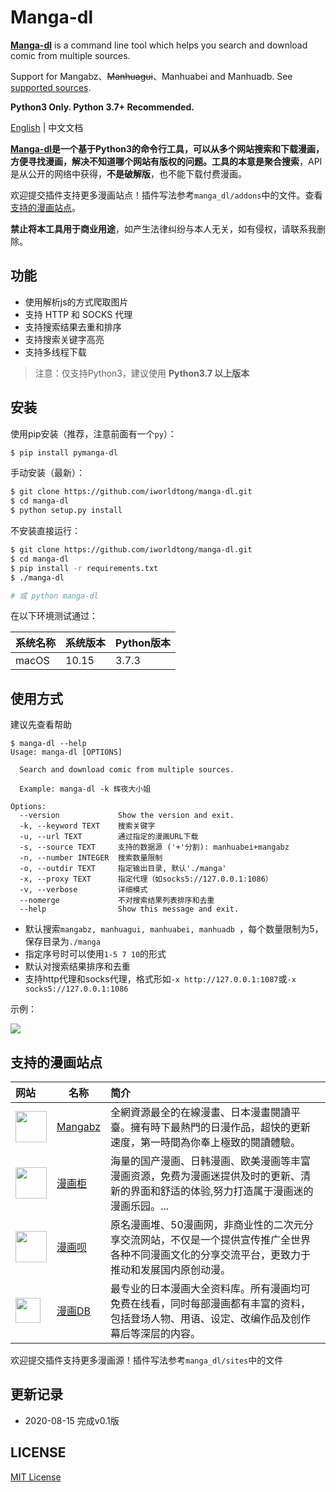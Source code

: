 # Manga-dl
**[Manga-dl](https://github.com/iworldtong/manga-dl)** is a command line tool which helps you search and download comic from multiple sources.

Support for Mangabz、~~Manhuagui~~、Manhuabei and Manhuadb. See [supported sources](https://github.com/iworldtong/manga-dl#支持的漫画站点).

**Python3 Only. Python 3.7+ Recommended.**

[English](https://github.com/iworldtong/manga-dl/blob/master/README.en.md) | 中文文档

**[Manga-dl](https://github.com/iworldtong/manga-dl)**是一个基于Python3的命令行工具，可以从多个网站搜索和下载漫画，方便寻找漫画，解决不知道哪个网站有版权的问题。工具的本意是**聚合搜索**，API是从公开的网络中获得，**不是破解版**，也不能下载付费漫画。

欢迎提交插件支持更多漫画站点！插件写法参考`manga_dl/addons`中的文件。查看 [支持的漫画站点](#支持的漫画站点)。

**禁止将本工具用于商业用途**，如产生法律纠纷与本人无关，如有侵权，请联系我删除。

## 功能

- 使用解析js的方式爬取图片
- 支持 HTTP 和 SOCKS 代理
- 支持搜索结果去重和排序
- 支持搜索关键字高亮
- 支持多线程下载

> 注意：仅支持Python3，建议使用 **Python3.7 以上版本**

## 安装

使用pip安装（推荐，注意前面有一个`py`）：

```bash
$ pip install pymanga-dl
```

手动安装（最新）：

```bash
$ git clone https://github.com/iworldtong/manga-dl.git
$ cd manga-dl
$ python setup.py install
```

不安装直接运行：

```bash
$ git clone https://github.com/iworldtong/manga-dl.git
$ cd manga-dl
$ pip install -r requirements.txt
$ ./manga-dl

# 或 python manga-dl
```

在以下环境测试通过：

| 系统名称 | 系统版本 | Python版本 |
| -------- | -------- | ---------- |
| macOS    | 10.15    | 3.7.3      |

## 使用方式

建议先查看帮助

```
$ manga-dl --help
Usage: manga-dl [OPTIONS]

  Search and download comic from multiple sources.

  Example: manga-dl -k 辉夜大小姐

Options:
  --version             Show the version and exit.
  -k, --keyword TEXT    搜索关键字
  -u, --url TEXT        通过指定的漫画URL下载
  -s, --source TEXT     支持的数据源 ('+'分割): manhuabei+mangabz
  -n, --number INTEGER  搜索数量限制
  -o, --outdir TEXT     指定输出目录, 默认'./manga'
  -x, --proxy TEXT      指定代理（如socks5://127.0.0.1:1086）
  -v, --verbose         详细模式
  --nomerge             不对搜索结果列表排序和去重
  --help                Show this message and exit.
```

- 默认搜索`mangabz, manhuagui, manhuabei, manhuadb `，每个数量限制为5，保存目录为`./manga`
- 指定序号时可以使用`1-5 7 10`的形式
- 默认对搜索结果排序和去重
- 支持http代理和socks代理，格式形如`-x http://127.0.0.1:1087`或`-x socks5://127.0.0.1:1086`

示例：

<img src="https://pic.downk.cc/item/5f38a97114195aa59437c84a.png">

## 支持的漫画站点

| 网站                                                         | 名称                                 | 简介                                                         |
| :----------------------------------------------------------- | ------------------------------------ | :----------------------------------------------------------- |
| <a href="https://www.mangabz.com/"><img src="https://css.mangabz.com/v202005281721/mangabz/images/logo_mangabz.png" height="50px"></a> | [Mangabz](https://www.mangabz.com/)  | 全網資源最全的在線漫畫、日本漫畫閱讀平臺。擁有時下最熱門的日漫作品，超快的更新速度，第一時間為你奉上極致的閱讀體驗。 |
| <a href="https://www.manhuagui.com/"><img src="https://qssily.oss-cn-hongkong.aliyuncs.com/img/manhuagui.png" height="50px"></a> | [漫画柜](https://www.manhuagui.com/) | 海量的国产漫画、日韩漫画、欧美漫画等丰富漫画资源，免费为漫画迷提供及时的更新、清新的界面和舒适的体验,努力打造属于漫画迷的漫画乐园。... |
| <a href="https://www.manhuagui.com/"><img src="https://res.cloudinary.com/dzu6x6nqi/image/upload/v1596637722/github/manhuabei_logo.png" height="50px"></a> | [漫画呗](https://www.manhuabei.com/) | 原名漫画堆、50漫画网，非商业性的二次元分享交流网站，不仅是一个提供宣传推广全世界各种不同漫画文化的分享交流平台，更致力于推动和发展国内原创动漫。 |
| <a href="https://www.manhuadb.com/"><img src="https://www.manhuadb.com/assets/www/img/logo.png" height="40px"></a> | [漫画DB](https://www.manhuadb.com/)  | 最专业的日本漫画大全资料库。所有漫画均可免费在线看，同时每部漫画都有丰富的资料，包括登场人物、用语、设定、改编作品及创作幕后等深层的内容。 |

欢迎提交插件支持更多漫画源！插件写法参考`manga_dl/sites`中的文件

## 更新记录

- 2020-08-15 完成v0.1版

## LICENSE

[MIT License](https://github.com/iworldtong/manga-dl/blob/master/LICENSE)

